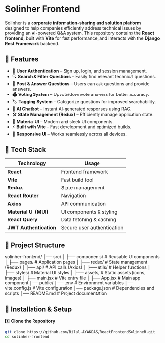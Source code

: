 # Solinher Frontend

Solinher is a **corporate information-sharing and solution platform** designed to help companies efficiently address technical issues by providing an AI-powered Q&A system. This repository contains the **React frontend**, built with **Vite** for fast performance, and interacts with the **Django Rest Framework** backend.

## 📌 Features

- 🌟 **User Authentication** – Sign up, login, and session management.
- 🔍 **Search & Filter Questions** – Easily find relevant technical questions.
- 💬 **Post & Answer Questions** – Users can ask questions and provide answers.
- 🗳 **Voting System** – Upvote/downvote answers for better accuracy.
- 🏷 **Tagging System** – Categorize questions for improved searchability.
- 🤖 **AI Chatbot** – Instant AI-generated responses using RAG.
- 🛠 **State Management (Redux)** – Efficiently manage application state.
- 🎨 **Material UI** – Modern and sleek UI components.
- ⚡ **Built with Vite** – Fast development and optimized builds.
- 📱 **Responsive UI** – Works seamlessly across all devices.

## 🚀 Tech Stack

| Technology | Usage |
|------------|-------|
| **React** | Frontend framework |
| **Vite** | Fast build tool |
| **Redux** | State management |
| **React Router** | Navigation |
| **Axios** | API communication |
| **Material UI (MUI)** | UI components & styling |
| **React Query** | Data fetching & caching |
| **JWT Authentication** | Secure user authentication |


## 📂 Project Structure

solinher-frontend/ │── src/ │ ├── components/ # Reusable UI components │ ├── pages/ # Application pages │ ├── redux/ # State management (Redux) │ ├── api/ # API calls (Axios) │ ├── utils/ # Helper functions │ ├── styles/ # Material UI styles │ ├── assets/ # Static assets (icons, images) │ ├── main.jsx # Vite entry file │ ├── App.jsx # Main app component │── public/ │── .env # Environment variables │── vite.config.js # Vite configuration │── package.json # Dependencies and scripts │── README.md # Project documentation

## 📜 Installation & Setup

1️⃣ **Clone the Repository**
```sh
git clone https://github.com/Bilal-AYAKDAS/ReactFrontendSolinheR.git
cd solinher-frontend


